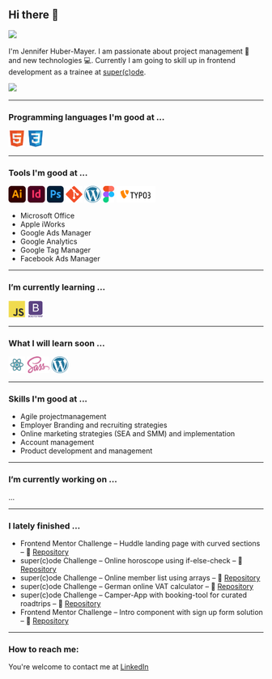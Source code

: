 <!-- [![Header]('/images/readme_header.png' "Header")](https://some-url.dev/) -->

## Hi there 👋

![](https://komarev.com/ghpvc/?username=jenniferhubermayer&color=blue&style=for-the-badge)

I'm Jennifer Huber-Mayer. I am passionate about project management 🐙 and new technologies 💻. Currently I am going to skill up in frontend development as a trainee at [super(c)ode](https://www.super-code.de/).

<img src = "https://github-readme-stats.vercel.app/api/top-langs/?username=jenniferhubermayer&layout=compact">

---

### Programming languages I'm good at ...

<img alt="HTML" title="HTML" height="33" src="https://github.com/jenniferhubermayer/jenniferhubermayer/blob/main/images/html.svg" /> <img alt="CSS" title="CSS" height="33" src="https://github.com/jenniferhubermayer/jenniferhubermayer/blob/main/images/css.svg" />

---

### Tools I'm good at ...

<img alt="Adobe Illustrator" title="Adobe Illustrator" height="33" src="https://github.com/jenniferhubermayer/jenniferhubermayer/blob/main/images/adobe-illustrator.svg" /> <img alt="Adobe InDesign" title="Adobe InDesign" height="33" src="https://github.com/jenniferhubermayer/jenniferhubermayer/blob/main/images/adobe-indesign.svg" /> <img alt="Adobe Photoshop" title="Adobe Photoshop" height="33" src="https://github.com/jenniferhubermayer/jenniferhubermayer/blob/main/images/adobe-photoshop.svg" /> <img alt="Git" title="Git" height="33" src="https://github.com/jenniferhubermayer/jenniferhubermayer/blob/main/images/git.svg" /> <img alt="WordPress" title="WordPress" height="33" src="https://github.com/jenniferhubermayer/jenniferhubermayer/blob/main/images/wordpress.svg" /> <img alt="Figma" title="Figma" height="33" src="https://github.com/jenniferhubermayer/jenniferhubermayer/blob/main/images/figma.svg" /> <img alt="TYPO3" title="TYPO3" height="33" src="https://github.com/jenniferhubermayer/jenniferhubermayer/blob/main/images/typo3.svg" />

- Microsoft Office
- Apple iWorks
- Google Ads Manager
- Google Analytics
- Google Tag Manager
- Facebook Ads Manager

---

### I’m currently learning ...

<img alt="JavaScript" title="JavaScript" height="33" src="https://github.com/jenniferhubermayer/jenniferhubermayer/blob/main/images/js.svg" /> <img alt="Bootsrap" title="Bootsrap" height="33" src="https://github.com/jenniferhubermayer/jenniferhubermayer/blob/main/images/bootstrap.svg" />

---

### What I will learn soon ...

<img alt="React" title="React" height="33" src="https://github.com/jenniferhubermayer/jenniferhubermayer/blob/main/images/react.svg" /> <img alt="Sass" title="Sass" height="33" src="https://github.com/jenniferhubermayer/jenniferhubermayer/blob/main/images/sass.svg" /> <img alt="WordPress" title="WordPress" height="33" src="https://github.com/jenniferhubermayer/jenniferhubermayer/blob/main/images/wordpress.svg" />


---

### Skills I'm good at ...

- Agile projectmanagement
- Employer Branding and recruiting strategies
- Online marketing strategies (SEA and SMM) and implementation
- Account management
- Product development and management

---

### I’m currently working on ...

...

---

### I lately finished ...

- Frontend Mentor Challenge – Huddle landing page with curved sections – 👀 [Repository](https://github.com/jenniferhubermayer/huddle-landing-page-with-curved-sections)
- super(c)ode Challenge – Online horoscope using if-else-check – 👀 [Repository](https://github.com/jenniferhubermayer/horoscope-using-if-else-check)
- super(c)ode Challenge – Online member list using arrays – 👀 [Repository](https://github.com/jenniferhubermayer/member-list-using-array)
- super(c)ode Challenge – German online VAT calculator – 👀 [Repository](https://github.com/jenniferhubermayer/online-VAT-calculator)
- super(c)ode Challenge – Camper-App with booking-tool for curated roadtrips – 👀 [Repository](https://github.com/jenniferhubermayer/camper-app)
- Frontend Mentor Challenge – Intro component with sign up form solution – 👀 [Repository](https://github.com/jenniferhubermayer/intro-component-with-signup-form)

---

### How to reach me:

You're welcome to contact me at [LinkedIn](https://de.linkedin.com/in/jennifer-huber-mayer)

<!-- <img src = '/images/c-original.svg' width='30'/> -->
<!-- <img src = '/images/cpp.svg' width='30'/> -->
<!-- <img src = '/images/python2.png' height='30'/> -->
<!-- <img src = '/images/kotlin.svg' width='30'/>  -->
<!-- <img src = '/images/dart.svg' width='33'/>  -->
<!-- <img src = '/images/php.svg' width='40'/> -->
<!-- <img src = '/images/sql.svg' width='30'/>  -->
<!-- <img src='./images/java.svg' width='30'/>  -->

 <!-- ## Technologies I Use
 <img src = '/images/pycharm.svg' width='30'/>  
 <img src = '/images/android.svg' height='40'/>
 <img src = '/images/flutter-logo.svg' width='30'/> 
 <img src = '/images/django.svg' height='40'/> 
 <img src = '/images/flask.png' width='30'/> 
 <img src = '/images/nodejs.svg' width='33'/> 

<!--

Here are some ideas to get you started:

- 🔭 I’m currently working on ...
- 🌱 I’m currently learning ...
- 👯 I’m looking to collaborate on ...
- 🤔 I’m looking for help with ...
- 💬 Ask me about ...
- 😄 Pronouns: ...
- ⚡ Fun fact: ...
-->
